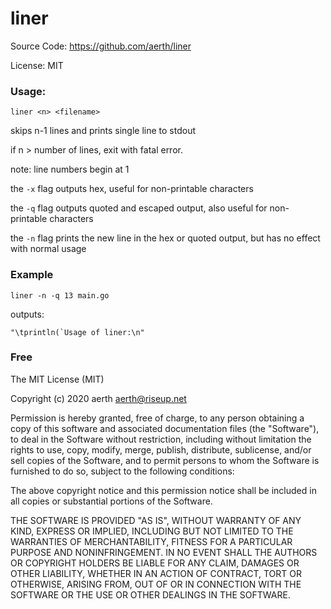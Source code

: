 # liner

Source Code: https://github.com/aerth/liner

License: MIT

### Usage:

`liner <n> <filename>`

skips n-1 lines and prints single line to stdout

if n > number of lines, exit with fatal error.

note: line numbers begin at 1

the `-x` flag outputs hex, useful for non-printable characters

the `-q` flag outputs quoted and escaped output, also useful for non-printable characters

the `-n` flag prints the new line in the hex or quoted output, but has no effect with normal usage

### Example

`liner -n -q 13 main.go`

outputs: 
```
"\tprintln(`Usage of liner:\n"
```

### Free

The MIT License (MIT)

Copyright (c) 2020 aerth <aerth@riseup.net>

Permission is hereby granted, free of charge, to any person obtaining a copy
of this software and associated documentation files (the "Software"), to deal
in the Software without restriction, including without limitation the rights
to use, copy, modify, merge, publish, distribute, sublicense, and/or sell
copies of the Software, and to permit persons to whom the Software is
furnished to do so, subject to the following conditions:

The above copyright notice and this permission notice shall be included in all
copies or substantial portions of the Software.

THE SOFTWARE IS PROVIDED "AS IS", WITHOUT WARRANTY OF ANY KIND, EXPRESS OR
IMPLIED, INCLUDING BUT NOT LIMITED TO THE WARRANTIES OF MERCHANTABILITY,
FITNESS FOR A PARTICULAR PURPOSE AND NONINFRINGEMENT. IN NO EVENT SHALL THE
AUTHORS OR COPYRIGHT HOLDERS BE LIABLE FOR ANY CLAIM, DAMAGES OR OTHER
LIABILITY, WHETHER IN AN ACTION OF CONTRACT, TORT OR OTHERWISE, ARISING FROM,
OUT OF OR IN CONNECTION WITH THE SOFTWARE OR THE USE OR OTHER DEALINGS IN THE
SOFTWARE.
